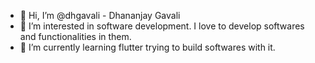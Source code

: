 - 👋 Hi, I’m @dhgavali  - Dhananjay Gavali
- 👀 I’m interested in software development. I love to develop softwares and functionalities in them.
- 🌱 I’m currently learning flutter trying to build softwares with it.


<!---
dhgavali/dhgavali is a ✨ special ✨ repository because its `README.md` (this file) appears on your GitHub profile.
You can click the Preview link to take a look at your changes.
--->
